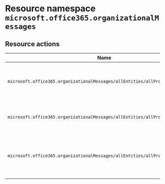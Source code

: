 # Resource namespace `microsoft.office365.organizationalMessages`
## Resource actions
|Name|Description|Privileged|
|-|-|-|
|`microsoft.office365.organizationalMessages/allEntities/allProperties/allTasks`|Manage all authoring aspects of Microsoft 365 Organizational Messages|False|
|`microsoft.office365.organizationalMessages/allEntities/allProperties/read`|Read all aspects of Microsoft 365 Organizational Messages|False|
|`microsoft.office365.organizationalMessages/allEntities/allProperties/update`|Approve or reject new organizational messages for delivery in the Microsoft 365 admin center|False|
